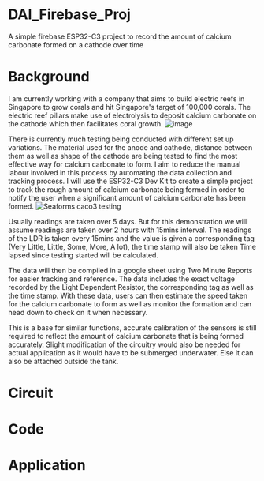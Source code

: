 # DAI_Firebase_Proj
A simple firebase ESP32-C3 project to record the amount of calcium carbonate formed on a cathode over time

# Background
I am currently working with a company that aims to build electric reefs in Singapore to grow corals and hit Singapore's target of 100,000 corals. The electric reef pillars make use of electrolysis to deposit calcium carbonate on the cathode which then facilitates coral growth.
![image](https://github.com/skywillow/DAI_Firebase_Proj/assets/154501032/a4655e67-031e-40d1-a96b-125b39dac5b6)

There is currently much testing being conducted with different set up variations. The material used for the anode and cathode, distance between them as well as shape of the cathode are being tested to find the most effective way for calcium carbonate to form. I aim to reduce the manual labour involved in this process by automating the data collection and tracking process. I will use the ESP32-C3 Dev Kit to create a simple project to track the rough amount of calcium carbonate being formed in order to notify the user when a significant amount of calcium carbonate has been formed.
![Seaforms caco3 testing](https://github.com/skywillow/DAI_Firebase_Proj/assets/154501032/f7ea1225-e608-412b-935d-ae4a605ee929)

Usually readings are taken over 5 days. But for this demonstration we will assume readings are taken over 2 hours with 15mins interval.
The readings of the LDR is taken every 15mins and the value is given a corresponding tag (Very Little, Little, Some, More, A lot), the time stamp will also be taken 
Time lapsed since testing started will be calculated. 

The data will then be compiled in a google sheet using Two Minute Reports for easier tracking and reference. The data includes the exact voltage recorded by the Light Dependent Resistor, the corresponding tag as well as the time stamp. With these data, users can then estimate the speed taken for the calcium carbonate to form as well as monitor the formation and can head down to check on it when necessary.

This is a base for similar functions, accurate calibration of the sensors is still required to reflect the amount of calcium carbonate that is being formed accurately. Slight modification of the circuitry would also be needed for actual application as it would have to be submerged underwater. Else it can also be attached outside the tank.



# Circuit

# Code

# Application
